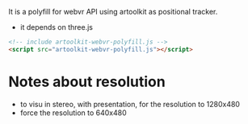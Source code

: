 It is a polyfill for webvr API using artoolkit as positional tracker.

- it depends on three.js


```html
<!-- include artoolkit-webvr-polyfill.js -->
<script src="artoolkit-webvr-polyfill.js"></script>
```

# Notes about resolution
- to visu in stereo, with presentation, for the resolution to 1280x480
- force the resolution to 640x480
